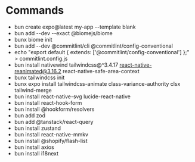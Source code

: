 # Commands

- bun create expo@latest my-app --template blank
- bun add --dev --exact @biomejs/biome
- bunx biome init
- bun add --dev @commitlint/cli @commitlint/config-conventional
- echo "export default { extends: ['@commitlint/config-conventional'] };" > commitlint.config.js
- bun install nativewind tailwindcss@^3.4.17 react-native-reanimated@3.16.2 react-native-safe-area-context
- bunx tailwindcss init
- bunx expo install tailwindcss-animate class-variance-authority clsx tailwind-merge
- bun install react-native-svg lucide-react-native
- bun install react-hook-form
- bun install @hookform/resolvers
- bun add zod 
- bun add @tanstack/react-query
- bun install zustand
- bun install react-native-mmkv
- bun install @shopify/flash-list
- bun install axios
- bun install i18next
